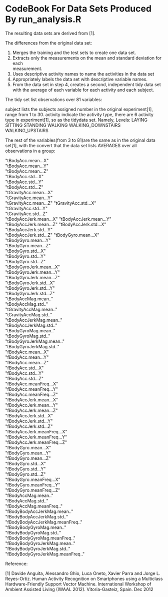 CodeBook For Data Sets Produced By run_analysis.R
========================
The resulting data sets are derived from [1].

The differences from the original data set:

1. Merges the training and the test sets to create one data set.
2. Extracts only the measurements on the mean and standard deviation for each   
   measurement. 
3. Uses descriptive activity names to name the activities in the data set
4. Appropriately labels the data set with descriptive variable names. 
5. From the data set in step 4, creates a second, independent tidy data set 
   with the average of each variable for each activity and each subject.

The tidy set list observations over 81 variables:

subject lists the subjects assigned number in the original experiment[1], range from 1 to 30.
activity indicate the activity type, there are 6 activity type in experiment[1], so as the tidydata set. Namely,
Levels: LAYING SITTING STANDING WALKING WALKING_DOWNSTAIRS WALKING_UPSTAIRS

The rest of the variables(from 3 to 81)are the same as in the original data set[1], with the convert that the data set lists AVERAGES over all observations in a group:

"tBodyAcc.mean...X"     
"tBodyAcc.mean...Y"     
"tBodyAcc.mean...Z"    
"tBodyAcc.std...X"      
"tBodyAcc.std...Y"      
"tBodyAcc.std...Z"     
"tGravityAcc.mean...X"  
"tGravityAcc.mean...Y"  
"tGravityAcc.mean...Z" 
"tGravityAcc.std...X"   
"tGravityAcc.std...Y"   
"tGravityAcc.std...Z"  
"tBodyAccJerk.mean...X" 
"tBodyAccJerk.mean...Y" 
"tBodyAccJerk.mean...Z"
"tBodyAccJerk.std...X"  
"tBodyAccJerk.std...Y"  
"tBodyAccJerk.std...Z" 
"tBodyGyro.mean...X"              
"tBodyGyro.mean...Y"             
"tBodyGyro.mean...Z"              
"tBodyGyro.std...X"              
"tBodyGyro.std...Y"               
"tBodyGyro.std...Z"              
"tBodyGyroJerk.mean...X"          
"tBodyGyroJerk.mean...Y"         
"tBodyGyroJerk.mean...Z"          
"tBodyGyroJerk.std...X"          
"tBodyGyroJerk.std...Y"           
"tBodyGyroJerk.std...Z"          
"tBodyAccMag.mean.."              
"tBodyAccMag.std.."              
"tGravityAccMag.mean.."           
"tGravityAccMag.std.."           
"tBodyAccJerkMag.mean.."          
"tBodyAccJerkMag.std.."          
"tBodyGyroMag.mean.."             
"tBodyGyroMag.std.."             
"tBodyGyroJerkMag.mean.."         
"tBodyGyroJerkMag.std.."         
"fBodyAcc.mean...X"               
"fBodyAcc.mean...Y"              
"fBodyAcc.mean...Z"               
"fBodyAcc.std...X"               
"fBodyAcc.std...Y"                
"fBodyAcc.std...Z"               
"fBodyAcc.meanFreq...X"           
"fBodyAcc.meanFreq...Y"          
"fBodyAcc.meanFreq...Z"           
"fBodyAccJerk.mean...X"          
"fBodyAccJerk.mean...Y"           
"fBodyAccJerk.mean...Z"          
"fBodyAccJerk.std...X"            
"fBodyAccJerk.std...Y"           
"fBodyAccJerk.std...Z"            
"fBodyAccJerk.meanFreq...X"      
"fBodyAccJerk.meanFreq...Y"       
"fBodyAccJerk.meanFreq...Z"      
"fBodyGyro.mean...X"              
"fBodyGyro.mean...Y"             
"fBodyGyro.mean...Z"              
"fBodyGyro.std...X"              
"fBodyGyro.std...Y"               
"fBodyGyro.std...Z"              
"fBodyGyro.meanFreq...X"          
"fBodyGyro.meanFreq...Y"         
"fBodyGyro.meanFreq...Z"          
"fBodyAccMag.mean.."             
"fBodyAccMag.std.."               
"fBodyAccMag.meanFreq.."         
"fBodyBodyAccJerkMag.mean.."      
"fBodyBodyAccJerkMag.std.."      
"fBodyBodyAccJerkMag.meanFreq.."  
"fBodyBodyGyroMag.mean.."        
"fBodyBodyGyroMag.std.."          
"fBodyBodyGyroMag.meanFreq.."    
"fBodyBodyGyroJerkMag.mean.."     
"fBodyBodyGyroJerkMag.std.."     
"fBodyBodyGyroJerkMag.meanFreq.."

Reference:

[1] Davide Anguita, Alessandro Ghio, Luca Oneto, Xavier Parra and Jorge L. Reyes-Ortiz. Human Activity Recognition on Smartphones using a Multiclass Hardware-Friendly Support Vector Machine. International Workshop of Ambient Assisted Living (IWAAL 2012). Vitoria-Gasteiz, Spain. Dec 2012
